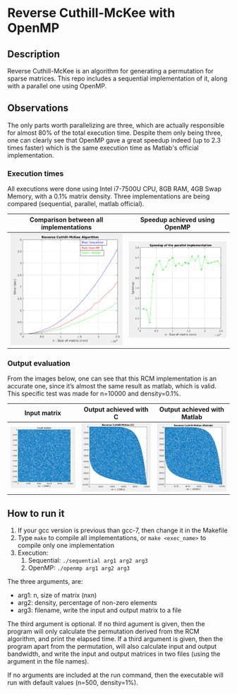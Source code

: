 # Reverse Cuthill-McKee with OpenMP

## Description

Reverse Cuthill-McKee is an algorithm for generating a permutation for sparse matrices. This repo includes a sequential implementation of it, along with a parallel one using OpenMP.

## Observations
The only parts worth parallelizing are three, which are actually responsible for almost 80% of the total execution time. Despite them only being three, one can clearly see that OpenMP gave a great speedup indeed (up to 2.3 times faster) which is the same execution time as Matlab's official implementation.

### Execution times

All executions were done using Intel i7-7500U CPU, 8GB RAM, 4GB Swap Memory, with a 0.1% matrix density. Three implementations are being compared (sequential, parallel, matlab official).

| Comparison between all implementations    | Speedup achieved using OpenMP         |
|:-----------------------------------------:|:-------------------------------------:|
| ![execution_times](matlab/images/rcm.png) | ![speedup](matlab/images/speedup.png) |

### Output evaluation

From the images below, one can see that this RCM implementation is an accurate one, since it’s almost the same result as matlab, which is valid. This specific test was made for n=10000 and density=0.1%.

| Input matrix                      | Output achieved with C            | Output achieved with Matlab                 |
|:---------------------------------:|:---------------------------------:|:-------------------------------------------:|
| ![out_c](matlab/images/input.png) | ![out_c](matlab/images/out_c.png) | ![out_matlab](matlab/images/out_matlab.png) |

## How to run it

1. If your gcc version is previous than gcc-7, then change it in the Makefile
2. Type ``make`` to compile all implementations, or ``make <exec_name>`` to compile
only one implementation
3. Execution:
    1. Sequential: ``./sequential arg1 arg2 arg3``
    2. OpenMP: ``./openmp arg1 arg2 arg3``

The three arguments, are:
* arg1: n, size of matrix (nxn)
* arg2: density, percentage of non-zero elements
* arg3: filename, write the input and output matrix to a file

The third argument is optional. If no third agument is given, then the program will only calculate the permutation derived from the RCM algorithm, and print the elapsed time. If a third argument is given, then the program apart from the permutation, will also calculate input and output bandwidth, and write the input and output matrices in two files (using the argument in the file names).

If no arguments are included at the run command, then the executable will run with default values (n=500, density=1%). 

